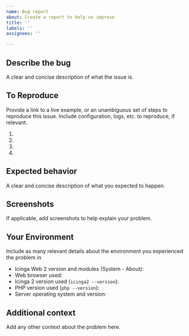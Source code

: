 ```yaml
---
name: Bug report
about: Create a report to help us improve
title: ''
labels: ''
assignees: ''

---
```


## Describe the bug

A clear and concise description of what the issue is.

## To Reproduce

Provide a link to a live example, or an unambiguous set of steps to reproduce this issue. Include configuration, logs, etc. to reproduce, if relevant.

1.
2.
3.
4.

## Expected behavior

A clear and concise description of what you expected to happen.

## Screenshots

If applicable, add screenshots to help explain your problem.

## Your Environment

Include as many relevant details about the environment you experienced the problem in

* Icinga Web 2 version and modules (System - About):
* Web browser used:
* Icinga 2 version used (`icinga2 --version`):
* PHP version used (`php --version`):
* Server operating system and version:

## Additional context

Add any other context about the problem here.
